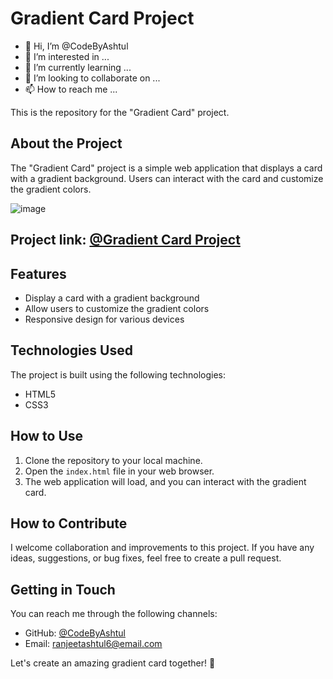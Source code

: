 # Gradient Card Project
- 👋 Hi, I’m @CodeByAshtul
- 👀 I’m interested in ...
- 🌱 I’m currently learning ...
- 💞️ I’m looking to collaborate on ...
- 📫  How to reach me ...

 This is the repository for the "Gradient Card" project.

## About the Project

The "Gradient Card" project is a simple web application that displays a card with a gradient background. Users can interact with the card and customize the gradient colors.

![image](https://github.com/CodeByAshtul/gradientcard/assets/132897582/10a1ee8a-8b64-4561-ae27-69476a1e0628)

 ## Project link: [@Gradient Card Project](https://codebyashtul.github.io/gradientcard/)
 
## Features

- Display a card with a gradient background
- Allow users to customize the gradient colors
- Responsive design for various devices

## Technologies Used

The project is built using the following technologies:

- HTML5
- CSS3

## How to Use

1. Clone the repository to your local machine.
2. Open the `index.html` file in your web browser.
3. The web application will load, and you can interact with the gradient card.

## How to Contribute

I welcome collaboration and improvements to this project. If you have any ideas, suggestions, or bug fixes, feel free to create a pull request.

## Getting in Touch

You can reach me through the following channels:

- GitHub: [@CodeByAshtul](https://github.com/CodeByAshtul)
- Email: [ranjeetashtul6@email.com](mailto:ranjeetashtul6@email.com)

Let's create an amazing gradient card together! 🌈
